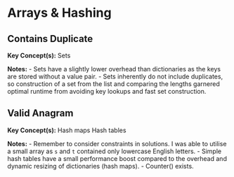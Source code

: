 # Arrays & Hashing

## Contains Duplicate

**Key Concept(s):** 
    Sets

**Notes:** 
    - Sets have a slightly lower overhead than dictionaries as the keys are stored without a value pair.
    - Sets inherently do not include duplicates, so construction of a set from the list and comparing the lengths garnered optimal runtime from avoiding
    key lookups and fast set construction.

## Valid Anagram

**Key Concept(s):** 
    Hash maps
    Hash tables

**Notes:** 
    - Remember to consider constraints in solutions. I was able to utilise a small array as `s` and `t` contained only lowercase English letters.
    - Simple hash tables have a small performance boost compared to the overhead and dynamic resizing of dictionaries (hash maps).
    - Counter() exists.